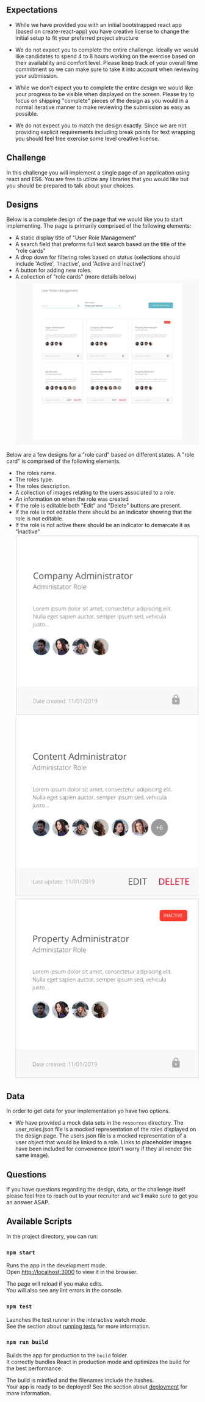 ## Expectations
- While we have provided you with an initial bootstrapped react app (based on create-react-app) you have creative license to change the initial setup to fit your preferred project structure 

- We do not expect you to complete the entire challenge. 
Ideally we would like candidates to spend 4 to 8 hours working on the exercise based on their availability and comfort level.
Please keep track of your overall time commitment so we can make sure to take it into account when reviewing your submission.

- While we don't expect you to complete the entire design we would like your progress to be visible when displayed on the screen.
Please try to focus on shipping "complete" pieces of the design as you would in a normal iterative manner to make reviewing the submission as easy as possible.

- We do not expect you to match the design exactly. 
Since we are not providing explicit requirements including break points for text wrapping you should feel free exercise some level creative license.

## Challenge
In this challenge you will implement a single page of an application using react and ES6.
You are free to utilize any libraries that you would like but you should be prepared to talk about your choices.

## Designs
Below is a complete design of the page that we would like you to start implementing.
The page is primarily comprised of the following elements:
- A static display title of "User Role Management"
- A search field that preforms full text search based on the title of the "role cards"
- A drop down for filtering roles based on status (selections should include 'Active', 'Inactive', and 'Active and Inactive')
- A button for adding new roles.
- A collection of "role cards" (more details below)
![page design link](./resources/user_role_display.png)

Below are a few designs for a "role card" based on different states.
A "role card" is comprised of the following elements.
- The roles name.
- The roles type.
- The roles description.
- A collection of images relating to the users associated to a role.
- An information on when the role was created
- If the role is editable both "Edit" and "Delete" buttons are present.
- If the role is not editable there should be an indicator showing that the role is not editable.
- If the role is not active there should be an indicator to demarcate it as "inactive"
![card design link](resources/locked_active_role_card.png)
![card design link](resources/editable_active_role_card.png)
![card design link](resources/locked_inactive_role_card.png)

## Data
In order to get data for your implementation yo have two options. 
- We have provided a mock data sets in the `resources` directory. 
The user_roles.json file is a mocked representation of the roles displayed on the design page.
The users.json file is a mocked representation of a user object that would be linked to a role. Links to placeholder images have been included for convenience (don't worry if they all render the same image).

## Questions
If you have questions regarding the design, data, or the challenge itself please feel free to reach out to your recruiter and we'll make sure to get you an answer ASAP. 

## Available Scripts

In the project directory, you can run:

### `npm start`

Runs the app in the development mode.<br>
Open [http://localhost:3000](http://localhost:3000) to view it in the browser.

The page will reload if you make edits.<br>
You will also see any lint errors in the console.

### `npm test`

Launches the test runner in the interactive watch mode.<br>
See the section about [running tests](https://facebook.github.io/create-react-app/docs/running-tests) for more information.

### `npm run build`

Builds the app for production to the `build` folder.<br>
It correctly bundles React in production mode and optimizes the build for the best performance.

The build is minified and the filenames include the hashes.<br>
Your app is ready to be deployed!
See the section about [deployment](https://facebook.github.io/create-react-app/docs/deployment) for more information.
